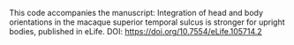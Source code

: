 This code accompanies the manuscript: Integration of head and body orientations in the macaque superior temporal sulcus is stronger for upright bodies, published in eLife. DOI: https://doi.org/10.7554/eLife.105714.2
